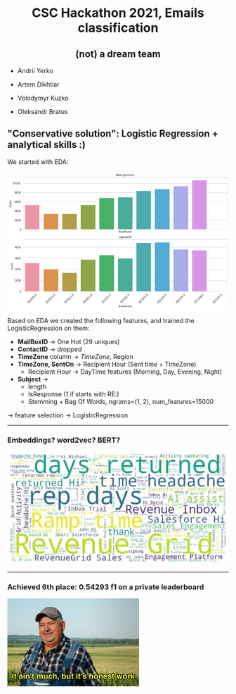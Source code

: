 # <center>CSC Hackathon 2021, Emails classification</center>
## <center>(not) a dream team</center>

- Andrii Yerko
- Artem Dikhtiar

- Volodymyr Kuzko
- Oleksandr Bratus




## "Conservative solution": Logistic Regression + analytical skills :)
We started with EDA:

![](./images/eda.png)

Based on EDA we created the following features, and trained the LogisticRegression on them:

- **MailBoxID** -> One Hot (29 uniques)
- **ContactID** -> _dropped_
- **TimeZone** column -> _TimeZone_, Region
- **TimeZone, SentOn** -> Recipient Hour (Sent time + TimeZone) 
  - Recipient Hour  -> DayTime features (Morning, Day, Evening, Night)
- **Subject** -> 
  - length
  - IsResponse (1 if starts with RE:)
  - Stemming + Bag Of Words, ngrams=(1, 2), num_features=15000

-> feature selection -> LogisticRegression

---

### Embeddings? word2vec? BERT?

![](./images/clouds.jpg)



---

### Achieved 6th place: 0.54293 f1 on a private leaderboard

![](./images/meme.jpg)
